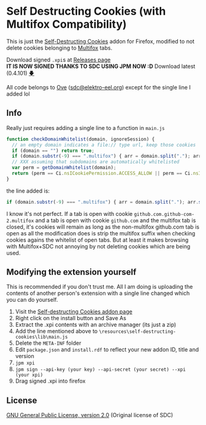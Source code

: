# Self Destructing Cookies (with Multifox Compatibility)
This is just the [Self-Destructing Cookies](https://addons.mozilla.org/en-US/firefox/addon/self-destructing-cookies/) addon for Firefox, modified to not delete cookies belonging to [Multifox](https://addons.mozilla.org/en-US/firefox/addon/multifox/) tabs.

Download signed `.xpi`s at [Releases page](https://github.com/berrythesoftwarecodeprogrammar/Self-Destructing-Cookies-Multifox-patch/releases)  
**IT IS NOW SIGNED THANKS TO SDC USING JPM NOW :D**
Download latest (0.4.101) [🡇](https://github.com/berrythesoftwarecodeprogrammar/Self-Destructing-Cookies-with-Multifox-Support/releases/tag/0.4.101)

All code belongs to [Ove](https://addons.mozilla.org/en-US/firefox/user/ovso/) (sdc@elektro-eel.org) except for the single line I added lol

## Info

Really just requires adding a single line to a function in `main.js`

```javascript
function checkDomainWhitelist(domain, ignoreSession) {
  // an empty domain indicates a file:// type url, keep those cookies
  if (domain == "") return true;
  if (domain.substr(-9) === ".multifox") { arr = domain.split("."); arr.splice(-2,2); domain = arr.join("."); } //brr
  // XXX assuming that subdomains are automatically whitelisted
  var perm = getDomainWhitelist(domain);
  return (perm == Ci.nsICookiePermission.ACCESS_ALLOW || perm == Ci.nsICookiePermission.ACCESS_ALLOW_FIRST_PARTY_ONLY || (!ignoreSession && perm == Ci.nsICookiePermission.ACCESS_SESSION));
}
```

the line added is:
```javascript
if (domain.substr(-9) === ".multifox") { arr = domain.split("."); arr.splice(-2,2); domain = arr.join("."); } //brr
```

I know it's not perfect. If a tab is open with cookie `github.com.github-com-2.multifox` and a tab is open with cookie `github.com` and the multifox tab is closed, it's cookies will remain as long as the non-multifox github.com tab is open as all the modification does is strip the multifox suffix when checking cookies agains the whitelist of open tabs. But at least it makes browsing with Multifox+SDC not annoying by not deleting cookies which are being used.

## Modifying the extension yourself

This is recommended if you don't trust me. All I am doing is uploading the contents of another person's extension with a single line changed which you can do yourself. 

1. Visit the [Self-destructing Cookies addon page](https://addons.mozilla.org/en-US/firefox/addon/self-destructing-cookies/)
2. Right click on the install button and Save As
3. Extract the .xpi contents with an archive manager (its just a zip)
4. Add the line mentioned above to `\resources\self-destructing-cookies\lib\main.js`
5. Delete the `META-INF` folder
6. Edit `package.json` and `install.rdf` to reflect your new addon ID, title and version
7. `jpm xpi`
8. `jpm sign --api-key (your key) --api-secret (your secret) --xpi (your xpi)`
9. Drag signed .xpi into firefox

## License 
[GNU General Public License, version 2.0](http://www.gnu.org/licenses/gpl-2.0.html) (Original license of SDC)
